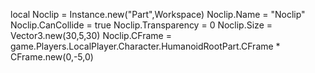 local Noclip = Instance.new("Part",Workspace)
	 Noclip.Name = "Noclip"
	 Noclip.CanCollide = true
	 Noclip.Transparency = 0
	 Noclip.Size = Vector3.new(30,5,30)
	 Noclip.CFrame = game.Players.LocalPlayer.Character.HumanoidRootPart.CFrame * CFrame.new(0,-5,0)
